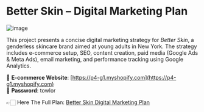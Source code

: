 # Better Skin – Digital Marketing Plan

![image](https://github.com/user-attachments/assets/a38707a9-ecd3-4ed0-8727-aca71855d627)


This project presents a concise digital marketing strategy for *Better Skin*, a genderless skincare brand aimed at young adults in New York. The strategy includes e-commerce setup, SEO, 
content creation, paid media (Google Ads & Meta Ads), email marketing, and performance tracking using Google Analytics.

🔗 **E-commerce Website**: [https://p4-g1.myshopify.com](https://p4-g1.myshopify.com)  
🔐 **Password**: towlor

👉🏻 Here The Full Plan: [Better Skin Digital Marketing Plan](https://github.com/JPaivaCarvalho/Portfolio/blob/main/BetterSkin%20Digital%20Marketing%20Plan/Better%20Skin%20Digital%20Marketing%20Plan.pdf)
